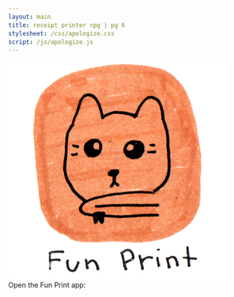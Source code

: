 ```yaml
---
layout: main
title: receipt printer rpg | pg 6
stylesheet: /css/apologize.css
script: /js/apologize.js
---
```




<div id="phonegrab">
  <div id="phonecase">
    <div id="backgroundcontainer">
      <div id="go-to-print-screen" hidden>
        <img src="/images/fun-print-pencil.png">
        <div>
        Print Apology
        </div>
      </div>
      <img src="/images/fun-print-button.png" id="printappicon">
      <div id="background-print-screen"></div>
    </div>
    <div id="blackscreen"></div>
    <div id="iconinstructions">
    Open the Fun Print app:
    </div>
  </div>

</div>

<div id="storycontinued" hidden>
</div>

<div id="bg">
<div id="cloud2" class="cloud"></div>
</div>